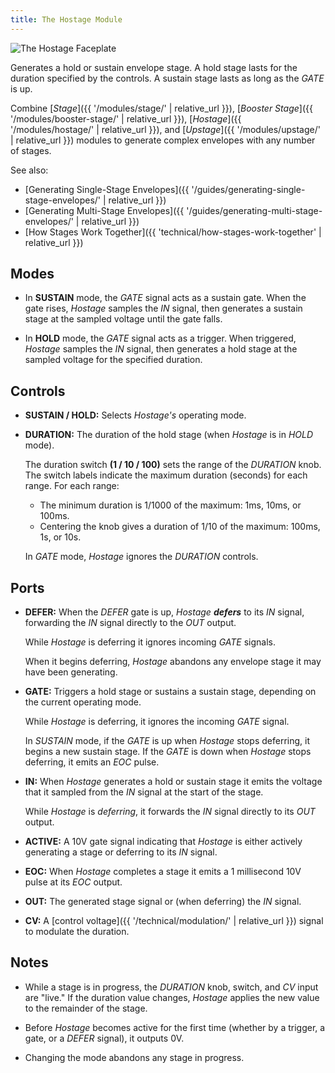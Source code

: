 ```yaml
---
title: The Hostage Module
---
```

<img class="faceplate" src="hostage.svg" alt="The Hostage Faceplate" />

Generates a hold or sustain envelope stage.
A hold stage lasts for the duration specified by the controls.
A sustain stage lasts as long as the _GATE_ is up.

Combine
[_Stage_]({{ '/modules/stage/' | relative_url }}),
[_Booster Stage_]({{ '/modules/booster-stage/' | relative_url }}),
[_Hostage_]({{ '/modules/hostage/' | relative_url }}),
and [_Upstage_]({{ '/modules/upstage/' | relative_url }})
modules
to generate complex envelopes
with any number of stages.

See also:

- [Generating Single-Stage Envelopes]({{ '/guides/generating-single-stage-envelopes/' | relative_url }})
- [Generating Multi-Stage Envelopes]({{ '/guides/generating-multi-stage-envelopes/' | relative_url }})
- [How Stages Work Together]({{ 'technical/how-stages-work-together' | relative_url }})

## Modes

- In **SUSTAIN** mode,
    the _GATE_ signal acts as a sustain gate.
    When the gate rises,
    _Hostage_ samples the _IN_ signal,
    then generates a sustain stage
    at the sampled voltage
    until the gate falls.

- In **HOLD** mode,
    the _GATE_ signal acts as a trigger.
    When triggered,
    _Hostage_ samples the _IN_ signal,
    then generates a hold stage
    at the sampled voltage
    for the specified duration.

## Controls

- **SUSTAIN / HOLD:**
    Selects _Hostage's_ operating mode.

- **DURATION:**
    The duration of the hold stage
    (when _Hostage_ is in _HOLD_ mode).

    The duration switch **(1 / 10 / 100)**
    sets the range of the _DURATION_ knob.
    The switch labels
    indicate the maximum duration (seconds)
    for each range.
    For each range:
    - The minimum duration
        is 1/1000 of the maximum:
        1ms, 10ms, or 100ms.
    - Centering the knob gives a duration of
        1/10 of the maximum:
        100ms, 1s, or 10s.

    In _GATE_ mode,
    _Hostage_ ignores the _DURATION_ controls.

## Ports

- **DEFER:**
    When the _DEFER_ gate is up,
    _Hostage_ **_defers_** to its _IN_ signal,
    forwarding the _IN_ signal
    directly to the _OUT_ output.

    While _Hostage_ is deferring
    it ignores incoming _GATE_ signals.

    When it begins deferring,
     _Hostage_ abandons any envelope stage
    it may have been generating.

- **GATE:**
    Triggers a hold stage
    or sustains a sustain stage,
    depending on the current operating mode.

    While _Hostage_ is deferring,
    it ignores the incoming _GATE_ signal.

    In _SUSTAIN_ mode,
    if the _GATE_ is up
    when _Hostage_ stops deferring,
    it begins a new sustain stage.
    If the _GATE_ is down
    when _Hostage_ stops deferring,
    it emits an _EOC_ pulse.

- **IN:**
    When _Hostage_ generates a hold or sustain stage
    it emits the voltage
    that it sampled from the _IN_ signal
    at the start of the stage.

    While _Hostage_ is _deferring_,
    it forwards the _IN_ signal directly to its _OUT_ output.

- **ACTIVE:**
    A 10V gate signal indicating that _Hostage_
    is either actively generating a stage
    or deferring to its _IN_ signal.

- **EOC:**
    When _Hostage_ completes a stage
    it emits a 1 millisecond 10V pulse
    at its _EOC_ output.

- **OUT:**
    The generated stage signal
    or (when deferring) the _IN_ signal.

- **CV:**
    A [control voltage]({{ '/technical/modulation/' | relative_url }})
    signal to modulate the duration.

## Notes

- While a stage is in progress,
    the _DURATION_ knob, switch, and _CV_ input
    are "live."
    If the duration value changes,
    _Hostage_ applies the new value
    to the remainder of the stage.

- Before _Hostage_ becomes active for the first time
    (whether by a trigger, a gate, or a _DEFER_ signal),
    it outputs 0V.

- Changing the mode abandons any stage in progress.
